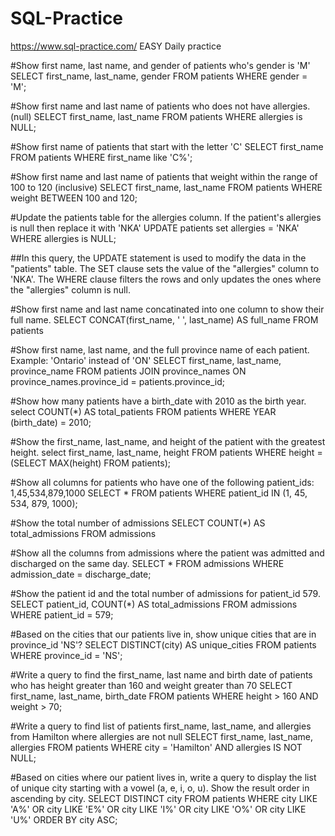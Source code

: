 # SQL-Practice
https://www.sql-practice.com/ 
EASY Daily practice

#Show first name, last name, and gender of patients who's gender is 'M'
SELECT first_name, last_name, gender
FROM patients
WHERE gender = 'M';

#Show first name and last name of patients who does not have allergies. (null)
SELECT first_name, last_name
FROM patients
WHERE allergies is NULL;

#Show first name of patients that start with the letter 'C'
SELECT first_name
FROM patients
WHERE first_name like 'C%';

#Show first name and last name of patients that weight within the range of 100 to 120 (inclusive)
SELECT first_name, last_name
FROM patients
WHERE weight BETWEEN 100 and 120;

#Update the patients table for the allergies column. If the patient's allergies is null then replace it with 'NKA'
UPDATE patients
set allergies = 'NKA'
WHERE allergies is NULL;

##In this query, the UPDATE statement is used to modify the data in the "patients" table. The SET clause sets the value of the "allergies" column to 'NKA'. The WHERE clause filters the rows and only updates the ones where the "allergies" column is null.

#Show first name and last name concatinated into one column to show their full name.
SELECT CONCAT(first_name, ' ', last_name) AS full_name
FROM patients

#Show first name, last name, and the full province name of each patient. Example: 'Ontario' instead of 'ON'
SELECT first_name, last_name, province_name
FROM patients
JOIN province_names ON province_names.province_id = patients.province_id;

#Show how many patients have a birth_date with 2010 as the birth year.
select COUNT(*) AS total_patients
FROM patients
WHERE YEAR (birth_date) = 2010;

#Show the first_name, last_name, and height of the patient with the greatest height.
select first_name, last_name, height
FROM patients
WHERE height = (SELECT MAX(height) FROM patients);

#Show all columns for patients who have one of the following patient_ids: 1,45,534,879,1000
SELECT *
FROM patients
WHERE patient_id IN (1, 45, 534, 879, 1000);

#Show the total number of admissions
SELECT COUNT(*) AS total_admissions
FROM admissions

#Show all the columns from admissions where the patient was admitted and discharged on the same day.
SELECT *
FROM admissions
WHERE admission_date = discharge_date;

#Show the patient id and the total number of admissions for patient_id 579.
SELECT patient_id, 
COUNT(*) AS total_admissions
FROM admissions
WHERE patient_id = 579;

#Based on the cities that our patients live in, show unique cities that are in province_id 'NS'?
SELECT DISTINCT(city) AS unique_cities
FROM patients
WHERE province_id = 'NS';

#Write a query to find the first_name, last name and birth date of patients who has height greater than 160 and weight greater than 70
SELECT first_name, last_name, birth_date
FROM patients
WHERE height > 160
AND weight > 70;

#Write a query to find list of patients first_name, last_name, and allergies from Hamilton where allergies are not null
SELECT first_name, last_name, allergies
FROM patients
WHERE city = 'Hamilton'
AND allergies IS NOT NULL;

#Based on cities where our patient lives in, write a query to display the list of unique city starting with a vowel (a, e, i, o, u). Show the result order in ascending by city.
SELECT DISTINCT city
FROM patients
WHERE city LIKE 'A%' OR city LIKE 'E%' OR city LIKE 'I%' OR city LIKE 'O%' OR city LIKE 'U%'
ORDER BY city ASC;
